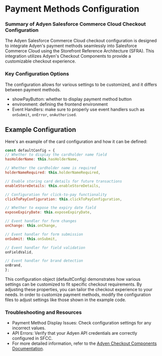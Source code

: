 # Payment Methods Configuration

### Summary of Adyen Salesforce Commerce Cloud Checkout Configuration
The Adyen Salesforce Commerce Cloud checkout configuration is designed to integrate Adyen's payment methods seamlessly into Salesforce Commerce Cloud using the Storefront Reference Architecture (SFRA). This integration utilizes Adyen's Checkout Components to provide a customizable checkout experience.

### Key Configuration Options
The configuration allows for various settings to be customized, and it differs between payment methods.

- showPayButton: whether to display payment method button
- environment: defining the frontend environment
- Event Handlers: make sure to properly use event handlers such as `onSubmit`, `onError`, `onAuthorised`. 

## Example Configuration
Here's an example of the card configuration and how it can be defined:

```javascript
const defaultConfig = {
// Whether to display the cardholder name field
hasHolderName: this.hasHolderName,

// Whether the cardholder name is required
holderNameRequired: this.holderNameRequired,

// Enable storing card details for future transactions
enableStoreDetails: this.enableStoreDetails,

// Configuration for click-to-pay functionality
clickToPayConfiguration: this.clickToPayConfiguration,

// Whether to expose the expiry date field
exposeExpiryDate: this.exposeExpiryDate,

// Event handler for form changes
onChange: this.onChange,

// Event handler for form submission
onSubmit: this.onSubmit,

// Event handler for field validation
onFieldValid,

// Event handler for brand detection
onBrand,
};
```

This configuration object (defaultConfig) demonstrates how various settings can be customized to fit specific checkout requirements. By adjusting these properties, you can tailor the checkout experience to your needs.
In order to customize payment methods, modify the configuration files to adjust settings like those shown in the example code.


### Troubleshooting and Resources
- Payment Method Display Issues: Check configuration settings for any incorrect values.
- API Errors: Verify that your Adyen API credentials are correctly configured in SFCC.
- For more detailed information, refer to the [Adyen Checkout Components Documentation](https://docs.adyen.com/platforms/online-payments/checkout-components/).